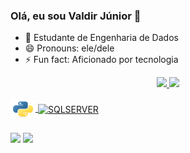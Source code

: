 ### Olá, eu sou Valdir Júnior 👋

- 🌱 Estudante de Engenharia de Dados
- 😄 Pronouns: ele/dele
- ⚡ Fun fact: Aficionado por tecnologia

<div align="center">
  <a href="https://www.linkedin.com/in/valdirjr01">
  <img height="135em" src="https://github-readme-stats.vercel.app/api?username=valdirjr01&show_icons=true&theme=dark&include_all_commits=true&count_private=true"/>
  <img height="135em" src="https://github-readme-stats.vercel.app/api/top-langs/?username=valdirjr01&layout=compact&langs_count=7&theme=dark"/>
</div>
  
<div style="display: inline_block"><br>
  <img align="center" alt="Python" height="30" width="40" src="https://raw.githubusercontent.com/devicons/devicon/master/icons/python/python-original.svg">
  <img align="center" alt="SQLSERVER" height="30" width="40" src="https://cdn.jsdelivr.net/gh/devicons/devicon/icons/microsoftsqlserver/microsoftsqlserver-plain-wordmark.svg">
</div>
  
###
  
<div>
  <a href = "mailto:valdirjunior007@hotmail.com"><img src="https://img.shields.io/badge/Microsoft_Outlook-0078D4?style=for-the-badge&logo=microsoft-outlook&logoColor=white"></a>
  <a href="https://www.linkedin.com/in/valdirjr01" target="_blank"><img src="https://img.shields.io/badge/-LinkedIn-%230077B5?style=for-the-badge&logo=linkedin&logoColor=white" target="_blank"></a> 
  
</div>
